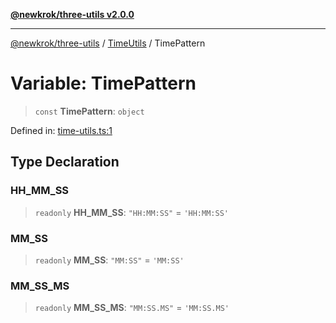 [**@newkrok/three-utils v2.0.0**](../../../../README.md)

***

[@newkrok/three-utils](../../../../globals.md) / [TimeUtils](../README.md) / TimePattern

# Variable: TimePattern

> `const` **TimePattern**: `object`

Defined in: [time-utils.ts:1](https://github.com/NewKrok/three-utils/blob/1a272fdeec043de26e2ba522d538de872f96190d/src/time-utils.ts#L1)

## Type Declaration

### HH\_MM\_SS

> `readonly` **HH\_MM\_SS**: `"HH:MM:SS"` = `'HH:MM:SS'`

### MM\_SS

> `readonly` **MM\_SS**: `"MM:SS"` = `'MM:SS'`

### MM\_SS\_MS

> `readonly` **MM\_SS\_MS**: `"MM:SS.MS"` = `'MM:SS.MS'`
